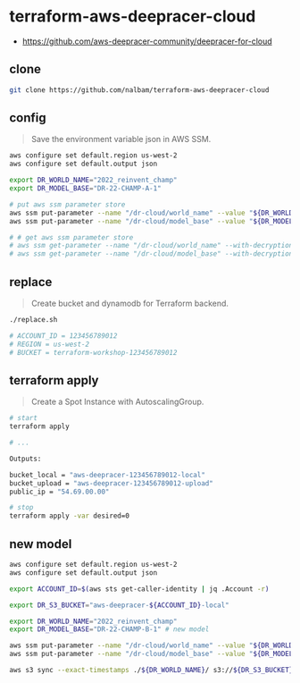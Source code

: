 # terraform-aws-deepracer-cloud

* <https://github.com/aws-deepracer-community/deepracer-for-cloud>

## clone

```bash
git clone https://github.com/nalbam/terraform-aws-deepracer-cloud
```

## config

> Save the environment variable json in AWS SSM.

```bash
aws configure set default.region us-west-2
aws configure set default.output json

export DR_WORLD_NAME="2022_reinvent_champ"
export DR_MODEL_BASE="DR-22-CHAMP-A-1"

# put aws ssm parameter store
aws ssm put-parameter --name "/dr-cloud/world_name" --value "${DR_WORLD_NAME}" --type SecureString --overwrite | jq .
aws ssm put-parameter --name "/dr-cloud/model_base" --value "${DR_MODEL_BASE}" --type SecureString --overwrite | jq .

# # get aws ssm parameter store
# aws ssm get-parameter --name "/dr-cloud/world_name" --with-decryption | jq .Parameter.Value -r
# aws ssm get-parameter --name "/dr-cloud/model_base" --with-decryption | jq .Parameter.Value -r
```

## replace

> Create bucket and dynamodb for Terraform backend.

```bash
./replace.sh

# ACCOUNT_ID = 123456789012
# REGION = us-west-2
# BUCKET = terraform-workshop-123456789012
```

## terraform apply

> Create a Spot Instance with AutoscalingGroup.

```bash
# start
terraform apply

# ...

Outputs:

bucket_local = "aws-deepracer-123456789012-local"
bucket_upload = "aws-deepracer-123456789012-upload"
public_ip = "54.69.00.00"

# stop
terraform apply -var desired=0
```

## new model

```bash
aws configure set default.region us-west-2
aws configure set default.output json

export ACCOUNT_ID=$(aws sts get-caller-identity | jq .Account -r)

export DR_S3_BUCKET="aws-deepracer-${ACCOUNT_ID}-local"

export DR_WORLD_NAME="2022_reinvent_champ"
export DR_MODEL_BASE="DR-22-CHAMP-B-1" # new model

aws ssm put-parameter --name "/dr-cloud/world_name" --value "${DR_WORLD_NAME}" --type SecureString --overwrite | jq .
aws ssm put-parameter --name "/dr-cloud/model_base" --value "${DR_MODEL_BASE}" --type SecureString --overwrite | jq .

aws s3 sync --exact-timestamps ./${DR_WORLD_NAME}/ s3://${DR_S3_BUCKET}/${DR_WORLD_NAME}/
```
